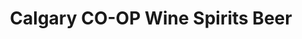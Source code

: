 ---
title: "Calgary CO-OP Wine Spirits Beer"
url: /calgary/calgary-co-op-wine-spirits-beer-17-avenue-se/
shop: alcohol
---